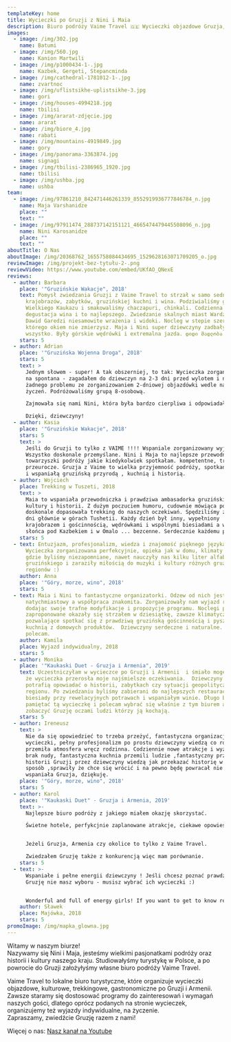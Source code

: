 ```yaml
---
templateKey: home
title: Wycieczki po Gruzji z Nini i Maia
description: Biuro podróży Vaime Travel 🇬🇪 Wycieczki objazdowe Gruzja, Armenia, Kaukaz
images:
  - image: /img/302.jpg
    name: Batumi
  - image: /img/560.jpg
    name: Kanion Martwili
  - image: /img/p1000434-1-.jpg
    name: Kazbek, Gergeti, Stepancminda
  - image: /img/cathedral-1781012-1-.jpg
    name: zvartnoc
  - image: /img/uflistsikhe-uplistsikhe-3.jpg
    name: gori
  - image: /img/houses-4994218.jpg
    name: tbilisi
  - image: /img/ararat-zdjęcie.jpg
    name: ararat
  - image: /img/biore_4.jpg
    name: rabati
  - image: /img/mountains-4919849.jpg
    name: gory
  - image: /img/panorama-3363874.jpg
    name: signagi
  - image: /img/tbilisi-2386965_1920.jpg
    name: tbilisi
  - image: /img/ushba.jpg
    name: ushba
team:
  - image: /img/97861210_842471446261339_8552919936777846784_n.jpg
    name: Maja Varshanidze
    place: ""
    text: ""
  - image: /img/97911474_288737142151121_4665474479445508096_n.jpg
    name: Nini Karosanidze
    place: ""
    text: ""
aboutTitle: O Nas
aboutImage: /img/20368762_1655758084434695_1529628163071709205_o.jpg
reviewImage: /img/projekt-bez-tytułu-2-.png
reviewVideo: https://www.youtube.com/embed/UKfAO_QNexE
reviews:
  - author: Barbara
    place: '"Gruzińskie Wakacje", 2018'
    text: Pomysł zwiedzania Gruzji z Vaime Travel to strzał w samo sedno gruzińskich
      krajobrazów, zabytków, gruzińskiej kuchni i wina. Podziwialiśmy gory
      Wielkiego Kaukazu i smakowaliśmy chaczapuri, chinkali. Codzienna
      degustacja wina i to najlepszego. Zwiedzanie skalnych miast Wardzia i
      Dawid Garedzi niesamowite wrażenia i widoki. Nocleg w stepie szerokim,
      którego okiem nie zmierzysz. Maja i Nini super dziewczyny zadbały o
      wszystko. Były górskie wędrówki i extremalna jazda. დიდი მადლობა!
    stars: 5
  - author: Adrian
    place: '"Gruzińska Wojenna Droga", 2018'
    stars: 5
    text: >
      Jednym słowem - super! A tak obszerniej, to tak: Wycieczka zorganizowana
      na spontana - zagadałem do dziewczyn na 2-3 dni przed wylotem i nie było
      żadnego problemu ze zorganizowaniem 2-dniowej objazdówki wedle naszych
      życzeń. Podróżowaliśmy grupą 8-osobową.

      Zajmowała się nami Nini, która była bardzo cierpliwa i odpowiadała na wszystkie pytania. Szkoda, że to tylko 2 dni :( Ale... niezapomniana przygoda :)

      Dzięki, dziewczyny!
  - author: Kasia
    place: '"Gruzińskie Wakacje", 2018'
    stars: 5
    text: >
      Jeśli do Gruzji to tylko z VAIME !!!! Wspaniale zorganizowany wyjazd.
      Wszystko doskonale przemyślane. Nini i Maja to najlepsze przewodniczki i
      towarzyszki podróży jakie kiedykolwiek spotkałam. kompetentne, troskliwe i
      przeurocze. Gruzja z Vaime to wielka przyjemność podróży, spotkań z ludźmi
      i wspaniałą gruzińską przyrodą , kuchnią i historią.
  - author: Wojciech
    place: Trekking w Tuszeti, 2018
    text: >
      Maia to wspaniała przewodniczka i prawdziwa ambasadorka gruzińskiej
      kultury i historii. Z dużym poczuciem humoru, cudownie mówiąca po polsku i
      doskonale dopasowała trekking do naszych oczekiwań. Spędziliśmy z grupą 11
      dni głównie w górach Tushetii. Każdy dzień był inny, wypełniony
      krajobrazem i gościnnością, wędrówkami i wspólnymi biesiadami a wschody
      słońca pod Kazbekiem i w Omalo ... bezcenne. Serdecznie każdemu polecam
    stars: 5
  - text: Entuzjazm, profesjonalizm, wiedza i znajomość pięknego języka polskiego :)
      Wycieczka zorganizowana perfekcyjnie, opieka jak w domu, klimaty miejsc
      gdzie byliśmy niezapomniane, nawet nauczyły nas kilku liter alfabetu
      gruzińskiego i zaraziły miłością do muzyki i kultury różnych gruzińskich
      regionów :)
    author: Anna
    place: '"Góry, morze, wino", 2018'
    stars: 5
  - text: Maia i Nini to fantastyczne organizatorki. Odzew od nich jest
      natychmiastowy a współpraca znakomita. Zorganizowały nam wyjazd rodzinny,
      dodając swoje trafne modyfikacje i propozycje programu. Noclegi przez nie
      zaproponowane okazały się strzałem w dziesiątkę, zawsze klimatyczne,
      pozwalające spotkać się z prawdziwą gruzińską gościnnością i pyszną
      kuchnią z domowych produktów.  Dziewczyny serdeczne i naturalne. Gorąco
      polecam.
    author: Kamila
    place: Wyjazd indywidualny, 2018
    stars: 5
  - author: Monika
    place: '"Kaukaski Duet - Gruzja i Armenia", 2019'
    text: Uczestniczyłam w wycieczce po Gruzji i Armenii  i śmiało mogę powiedzieć,
      że wycieczka przerosła moje najśmielsze oczekiwania.  Dziewczyny z pasją
      potrafią opowiadać o historii, zabytkach czy sytuacji geopolitycznej
      regionu. Po zwiedzaniu byliśmy zabierani do najlepszych restauracji na
      biesiady przy rewelacyjnych potrawach i wspaniałym winie. Długo będę
      pamiętać tą wycieczkę i polecam wybrać się właśnie z tym biurem aby
      zobaczyć Gruzję oczami ludzi którzy ją kochają.
    stars: 5
  - author: Ireneusz
    text: >
      Nie da się opowiedzieć to trzeba przeżyć, fantastyczna organizacja
      wycieczki, pełny profesjonalizm po prostu dziewczyny wiedzą co robią,
      przemiła atmosfera wręcz rodzinna. Codziennie nowe atrakcje i wyzwania
      brak nudy, fantastyczna kuchnia przemili ludzie ,fantastyczny przekaz o
      historii Gruzji przez dziewczyny wiedzą jak przekazać historię w ciekawy
      sposób ,sprawiły że chce się wrócić i na pewno będę powracał nie jeden raz
      wspaniała Gruzja, dziękuję.
    place: '"Góry, morze, wino", 2018'
    stars: 5
  - author: Karol
    place: '"Kaukaski Duet" - Gruzja i Armenia, 2019'
    text: >-
      Najlepsze biuro podróży z jakiego miałem okazję skorzystać.

      Świetne hotele, perfykcjnie zaplanowane atrakcje, ciekawe opowieści o Gruzji i kaukazie, fantastyczne kolacje a po nich wieczorne dyskusje przy lampce wina.


      Jeżeli Gruzja, Armenia czy okolice to tylko z Vaime Travel. 

      Zwiedzałem Gruzję także z konkurencją więc mam porównanie.
    stars: 5
  - text: >-
      Wspaniałe i pełne energii dziewczyny ! Jeśli chcesz poznać prawdziwą
      Gruzję nie masz wyboru - musisz wybrać ich wycieczki :)


      Wonderful and full of energy girls! If you want to get to know real Georgia, you have no choice but to choose their trips 
    author: Sławek
    place: Majówka, 2018
    stars: 5
promoImage: /img/mapka_glowna.jpg
---
```

Witamy w naszym biurze!  \
Nazywamy się Nini i Maja, jesteśmy wielkimi pasjonatkami podróży oraz historii i kultury naszego kraju. Studiowałyśmy turystykę w Polsce, a po powrocie do Gruzji założyłyśmy własne biuro podróży Vaime Travel.  

Vaime Travel to lokalne biuro turystyczne, które organizuje wycieczki objazdowe, kulturowe, trekkingowe, gastronomiczne po Gruzji i Armenii. Zawsze staramy się dostosować programy do zainteresowań i wymagań naszych gości, dlatego oprócz podanych na stronie wycieczek, organizujemy też wyjazdy indywidualne, na życzenie. \
Zapraszamy, zwiedźcie Gruzję razem z nami!

Więcej o nas: [Nasz kanał na Youtube](https://www.youtube.com/channel/UCnYblaR424qXMVwkZzbJLkg?view_as=subscriber)